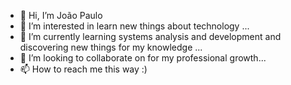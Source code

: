- 👋 Hi, I’m João Paulo
- 👀 I’m interested in learn new things about technology ...
- 🌱 I’m currently learning systems analysis and development and discovering new things for my knowledge ...
- 💞️ I’m looking to collaborate on for my professional growth...
- 📫 How to reach me this way :) 

<!---
jpgbrito/jpgbrito is a ✨ special ✨ repository because its `README.md` (this file) appears on your GitHub profile.
You can click the Preview link to take a look at your changes.
--->
